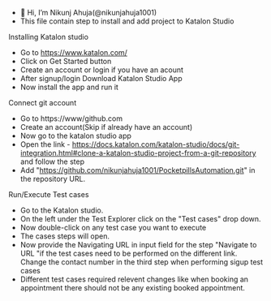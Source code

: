 - 👋 Hi, I’m Nikunj Ahuja(@nikunjahuja1001)
- This file contain step to install and add project to Katalon Studio


Installing Katalon studio
   - Go to https://www.katalon.com/
   - Click on Get Started button
   - Create an account or login if you have an acount
   - After signup/login Download Katalon Studio App
   - Now install the app and run it
 
 
Connect git account
   - Go to https://www/github.com
   - Create an account(Skip if already have an account)
   - Now go to the katalon studio app
   - Open the link - https://docs.katalon.com/katalon-studio/docs/git-integration.html#clone-a-katalon-studio-project-from-a-git-repository and follow the step
   - Add "https://github.com/nikunjahuja1001/PocketpillsAutomation.git" in the repository URL.
   
   
Run/Execute Test cases
   - Go to the Katalon studio.
   - On the left under the Test Explorer click on the "Test cases" drop down.
   - Now double-click on any test case you want to execute
   - The cases steps will open. 
   - Now provide the Navigating URL in input field for the step "Navigate to URL "if the test cases need to be performed on the different link. Change the contact number in the third step when performing sigup test cases
   - Different test cases required relevent changes like when booking an appointment there should not be any existing booked appointment.

<!---
nikunjahuja1001/nikunjahuja1001 is a ✨ special ✨ repository because its `README.md` (this file) appears on your GitHub profile.
You can click the Preview link to take a look at your changes.
--->
